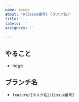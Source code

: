 ```yaml
---
name: issue
about: "#{issue番号} {タスク名}"
title: ''
labels: ''
assignees: ''

---
```


## やること

- hoge

## ブランチ名

- `feature/{タスク名}/{issue番号}`
